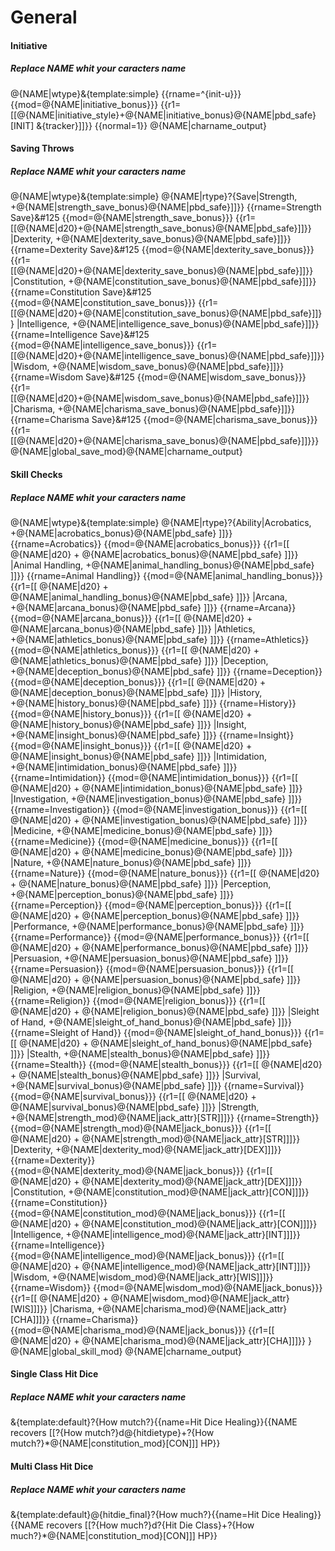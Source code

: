 # General

#### Initiative
##### Replace NAME whit your caracters name
@{NAME|wtype}&{template:simple} {{rname=^{init-u}}} {{mod=@{NAME|initiative_bonus}}} {{r1=[[@{NAME|initiative_style}+@{NAME|initiative_bonus}@{NAME|pbd_safe}[INIT] &{tracker}]]}} {{normal=1}} @{NAME|charname_output}

#### Saving Throws
##### Replace NAME whit your caracters name
@{NAME|wtype}&{template:simple} @{NAME|rtype}?{Save|Strength, +@{NAME|strength_save_bonus}@{NAME|pbd_safe}]]&#125;&#125; {{rname=Strength Save&#125;&#125 {{mod=@{NAME|strength_save_bonus}&#125;&#125; {{r1=[[@{NAME|d20}+@{NAME|strength_save_bonus}@{NAME|pbd_safe}]]&#125;&#125; |Dexterity, +@{NAME|dexterity_save_bonus}@{NAME|pbd_safe}]]&#125;&#125; {{rname=Dexterity Save&#125;&#125 {{mod=@{NAME|dexterity_save_bonus}&#125;&#125; {{r1=[[@{NAME|d20}+@{NAME|dexterity_save_bonus}@{NAME|pbd_safe}]]&#125;&#125; |Constitution, +@{NAME|constitution_save_bonus}@{NAME|pbd_safe}]]&#125;&#125; {{rname=Constitution Save&#125;&#125 {{mod=@{NAME|constitution_save_bonus}&#125;&#125; {{r1=[[@{NAME|d20}+@{NAME|constitution_save_bonus}@{NAME|pbd_safe}]]&#125;&#125; |Intelligence, +@{NAME|intelligence_save_bonus}@{NAME|pbd_safe}]]&#125;&#125; {{rname=Intelligence Save&#125;&#125 {{mod=@{NAME|intelligence_save_bonus}&#125;&#125; {{r1=[[@{NAME|d20}+@{NAME|intelligence_save_bonus}@{NAME|pbd_safe}]]&#125;&#125; |Wisdom, +@{NAME|wisdom_save_bonus}@{NAME|pbd_safe}]]&#125;&#125; {{rname=Wisdom Save&#125;&#125 {{mod=@{NAME|wisdom_save_bonus}&#125;&#125; {{r1=[[@{NAME|d20}+@{NAME|wisdom_save_bonus}@{NAME|pbd_safe}]]&#125;&#125; |Charisma, +@{NAME|charisma_save_bonus}@{NAME|pbd_safe}]]&#125;&#125; {{rname=Charisma Save&#125;&#125 {{mod=@{NAME|charisma_save_bonus}&#125;&#125; {{r1=[[@{NAME|d20}+@{NAME|charisma_save_bonus}@{NAME|pbd_safe}]]&#125;&#125;}@{NAME|global_save_mod}@{NAME|charname_output}


#### Skill Checks
##### Replace NAME whit your caracters name
@{NAME|wtype}&{template:simple} @{NAME|rtype}?{Ability|Acrobatics, +@{NAME|acrobatics_bonus}@{NAME|pbd_safe} ]]&#125;&#125; {{rname=Acrobatics&#125;&#125; {{mod=@{NAME|acrobatics_bonus}&#125;&#125; {{r1=[[ @{NAME|d20} + @{NAME|acrobatics_bonus}@{NAME|pbd_safe} ]]&#125;&#125; |Animal Handling, +@{NAME|animal_handling_bonus}@{NAME|pbd_safe} ]]&#125;&#125; {{rname=Animal Handling&#125;&#125; {{mod=@{NAME|animal_handling_bonus}&#125;&#125; {{r1=[[ @{NAME|d20} + @{NAME|animal_handling_bonus}@{NAME|pbd_safe} ]]&#125;&#125; |Arcana, +@{NAME|arcana_bonus}@{NAME|pbd_safe} ]]&#125;&#125; {{rname=Arcana&#125;&#125; {{mod=@{NAME|arcana_bonus}&#125;&#125; {{r1=[[ @{NAME|d20} + @{NAME|arcana_bonus}@{NAME|pbd_safe} ]]&#125;&#125; |Athletics, +@{NAME|athletics_bonus}@{NAME|pbd_safe} ]]&#125;&#125; {{rname=Athletics&#125;&#125; {{mod=@{NAME|athletics_bonus}&#125;&#125; {{r1=[[ @{NAME|d20} + @{NAME|athletics_bonus}@{NAME|pbd_safe} ]]&#125;&#125; |Deception, +@{NAME|deception_bonus}@{NAME|pbd_safe} ]]&#125;&#125; {{rname=Deception&#125;&#125; {{mod=@{NAME|deception_bonus}&#125;&#125; {{r1=[[ @{NAME|d20} + @{NAME|deception_bonus}@{NAME|pbd_safe} ]]&#125;&#125; |History, +@{NAME|history_bonus}@{NAME|pbd_safe} ]]&#125;&#125; {{rname=History&#125;&#125; {{mod=@{NAME|history_bonus}&#125;&#125; {{r1=[[ @{NAME|d20} + @{NAME|history_bonus}@{NAME|pbd_safe} ]]&#125;&#125; |Insight, +@{NAME|insight_bonus}@{NAME|pbd_safe} ]]&#125;&#125; {{rname=Insight&#125;&#125; {{mod=@{NAME|insight_bonus}&#125;&#125; {{r1=[[ @{NAME|d20} + @{NAME|insight_bonus}@{NAME|pbd_safe} ]]&#125;&#125; |Intimidation, +@{NAME|intimidation_bonus}@{NAME|pbd_safe} ]]&#125;&#125; {{rname=Intimidation&#125;&#125; {{mod=@{NAME|intimidation_bonus}&#125;&#125; {{r1=[[ @{NAME|d20} + @{NAME|intimidation_bonus}@{NAME|pbd_safe} ]]&#125;&#125; |Investigation, +@{NAME|investigation_bonus}@{NAME|pbd_safe} ]]&#125;&#125; {{rname=Investigation&#125;&#125; {{mod=@{NAME|investigation_bonus}&#125;&#125; {{r1=[[ @{NAME|d20} + @{NAME|investigation_bonus}@{NAME|pbd_safe} ]]&#125;&#125; |Medicine, +@{NAME|medicine_bonus}@{NAME|pbd_safe} ]]&#125;&#125; {{rname=Medicine&#125;&#125; {{mod=@{NAME|medicine_bonus}&#125;&#125; {{r1=[[ @{NAME|d20} + @{NAME|medicine_bonus}@{NAME|pbd_safe} ]]&#125;&#125; |Nature, +@{NAME|nature_bonus}@{NAME|pbd_safe} ]]&#125;&#125; {{rname=Nature&#125;&#125; {{mod=@{NAME|nature_bonus}&#125;&#125; {{r1=[[ @{NAME|d20} + @{NAME|nature_bonus}@{NAME|pbd_safe} ]]&#125;&#125; |Perception, +@{NAME|perception_bonus}@{NAME|pbd_safe} ]]&#125;&#125; {{rname=Perception&#125;&#125; {{mod=@{NAME|perception_bonus}&#125;&#125; {{r1=[[ @{NAME|d20} + @{NAME|perception_bonus}@{NAME|pbd_safe} ]]&#125;&#125; |Performance, +@{NAME|performance_bonus}@{NAME|pbd_safe} ]]&#125;&#125; {{rname=Performance&#125;&#125; {{mod=@{NAME|performance_bonus}&#125;&#125; {{r1=[[ @{NAME|d20} + @{NAME|performance_bonus}@{NAME|pbd_safe} ]]&#125;&#125; |Persuasion, +@{NAME|persuasion_bonus}@{NAME|pbd_safe} ]]&#125;&#125; {{rname=Persuasion&#125;&#125; {{mod=@{NAME|persuasion_bonus}&#125;&#125; {{r1=[[ @{NAME|d20} + @{NAME|persuasion_bonus}@{NAME|pbd_safe} ]]&#125;&#125; |Religion, +@{NAME|religion_bonus}@{NAME|pbd_safe} ]]&#125;&#125; {{rname=Religion&#125;&#125; {{mod=@{NAME|religion_bonus}&#125;&#125; {{r1=[[ @{NAME|d20} + @{NAME|religion_bonus}@{NAME|pbd_safe} ]]&#125;&#125; |Sleight of Hand, +@{NAME|sleight_of_hand_bonus}@{NAME|pbd_safe} ]]&#125;&#125; {{rname=Sleight of Hand&#125;&#125; {{mod=@{NAME|sleight_of_hand_bonus}&#125;&#125; {{r1=[[ @{NAME|d20} + @{NAME|sleight_of_hand_bonus}@{NAME|pbd_safe} ]]&#125;&#125; |Stealth, +@{NAME|stealth_bonus}@{NAME|pbd_safe} ]]&#125;&#125; {{rname=Stealth&#125;&#125; {{mod=@{NAME|stealth_bonus}&#125;&#125; {{r1=[[ @{NAME|d20} + @{NAME|stealth_bonus}@{NAME|pbd_safe} ]]&#125;&#125; |Survival, +@{NAME|survival_bonus}@{NAME|pbd_safe} ]]&#125;&#125; {{rname=Survival&#125;&#125; {{mod=@{NAME|survival_bonus}&#125;&#125; {{r1=[[ @{NAME|d20} + @{NAME|survival_bonus}@{NAME|pbd_safe} ]]&#125;&#125; |Strength, +@{NAME|strength_mod}@{NAME|jack_attr}[STR]]]&#125;&#125; {{rname=Strength&#125;&#125; {{mod=@{NAME|strength_mod}@{NAME|jack_bonus}&#125;&#125; {{r1=[[ @{NAME|d20} + @{NAME|strength_mod}@{NAME|jack_attr}[STR]]]&#125;&#125; |Dexterity, +@{NAME|dexterity_mod}@{NAME|jack_attr}[DEX]]]&#125;&#125; {{rname=Dexterity&#125;&#125; {{mod=@{NAME|dexterity_mod}@{NAME|jack_bonus}&#125;&#125; {{r1=[[ @{NAME|d20} + @{NAME|dexterity_mod}@{NAME|jack_attr}[DEX]]]&#125;&#125; |Constitution, +@{NAME|constitution_mod}@{NAME|jack_attr}[CON]]]&#125;&#125; {{rname=Constitution&#125;&#125; {{mod=@{NAME|constitution_mod}@{NAME|jack_bonus}&#125;&#125; {{r1=[[ @{NAME|d20} + @{NAME|constitution_mod}@{NAME|jack_attr}[CON]]]&#125;&#125; |Intelligence, +@{NAME|intelligence_mod}@{NAME|jack_attr}[INT]]]&#125;&#125; {{rname=Intelligence&#125;&#125; {{mod=@{NAME|intelligence_mod}@{NAME|jack_bonus}&#125;&#125; {{r1=[[ @{NAME|d20} + @{NAME|intelligence_mod}@{NAME|jack_attr}[INT]]]&#125;&#125; |Wisdom, +@{NAME|wisdom_mod}@{NAME|jack_attr}[WIS]]]&#125;&#125; {{rname=Wisdom&#125;&#125; {{mod=@{NAME|wisdom_mod}@{NAME|jack_bonus}&#125;&#125; {{r1=[[ @{NAME|d20} + @{NAME|wisdom_mod}@{NAME|jack_attr}[WIS]]]&#125;&#125; |Charisma, +@{NAME|charisma_mod}@{NAME|jack_attr}[CHA]]]&#125;&#125; {{rname=Charisma&#125;&#125; {{mod=@{NAME|charisma_mod}@{NAME|jack_bonus}&#125;&#125; {{r1=[[ @{NAME|d20} + @{NAME|charisma_mod}@{NAME|jack_attr}[CHA]]]&#125;&#125; } @{NAME|global_skill_mod} @{NAME|charname_output}

#### Single Class Hit Dice
##### Replace NAME whit your caracters name
&{template:default}?{How mutch?}{{name=Hit Dice Healing}}{{NAME recovers [[?{How mutch?}d@{hitdietype}+?{How mutch?}*@{NAME|constitution_mod}[CON]]] HP}}

#### Multi Class Hit Dice
##### Replace NAME whit your caracters name
&{template:default}@{hitdie_final}?{How much?}{{name=Hit Dice Healing}}{{NAME recovers [[?{How much?}d?{Hit Die Class}+?{How much?}*@{NAME|constitution_mod}[CON]]] HP}}
